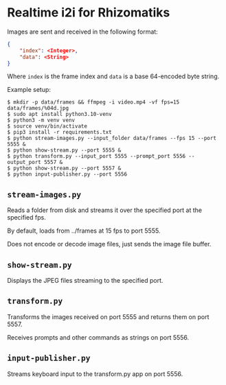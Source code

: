 # Realtime i2i for Rhizomatiks

Images are sent and received in the following format:

```json
{
    "index": <Integer>,
    "data": <String>
}
``````

Where `index` is the frame index and `data` is a base 64-encoded byte string.

Example setup:

```
$ mkdir -p data/frames && ffmpeg -i video.mp4 -vf fps=15 data/frames/%04d.jpg
$ sudo apt install python3.10-venv
$ python3 -m venv venv
$ source venv/bin/activate
$ pip3 install -r requirements.txt
$ python stream-images.py --input_folder data/frames --fps 15 --port 5555 &
$ python show-stream.py --port 5555 &
$ python transform.py --input_port 5555 --prompt_port 5556 --output_port 5557 &
$ python show-stream.py --port 5557 &
$ python input-publisher.py --port 5556
```

## `stream-images.py`

Reads a folder from disk and streams it over the specified port at the specified fps.

By default, loads from ../frames at 15 fps to port 5555.

Does not encode or decode image files, just sends the image file buffer.

## `show-stream.py`

Displays the JPEG files streaming to the specified port.

## `transform.py`

Transforms the images received on port 5555 and returns them on port 5557.

Receives prompts and other commands as strings on port 5556.

## `input-publisher.py`

Streams keyboard input to the transform.py app on port 5556.